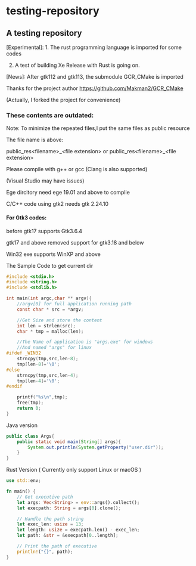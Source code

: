 # testing-repository

## A testing repository

\[Experimental]:  1. The rust programming language is imported for some codes

2. A test of building Xe Release with Rust is going on.

\[News]: After gtk112 and gtk113, the submodule GCR_CMake is imported

Thanks for the project author https://github.com/Makman2/GCR_CMake

(Actually, I forked the project for convenience)

### These contents are outdated:

Note: To minimize the repeated files,I put the same files as public resource

The file name is above:

public\_res\<filename\>\_\<file extension\> or public\_res\<filename\>\_\<file extension\>

Please compile with g++ or gcc (Clang is also supported)

(Visual Studio may have issues)

Ege dircitory need ege 19.01 and above to complie

C/C++ code using gtk2 needs gtk 2.24.10

#### For Gtk3 codes:

before gtk17 supports Gtk3.6.4

gtk17 and above removed support for gtk3.18 and below

Win32 exe supports WinXP and above

The Sample Code to get current dir

```c
#include <stdio.h>
#include <string.h>
#include <stdlib.h>

int main(int argc,char ** argv){
    //argv[0] for full application running path
    const char * src = *argv;

    //Get Size and store the content
    int len = strlen(src); 
    char * tmp = malloc(len);

    //The Name of application is "args.exe" for windows
    //And named "args" for linux
#ifdef _WIN32
    strncpy(tmp,src,len-8);
    tmp[len-8]='\0';
#else
    strncpy(tmp,src,len-4);
    tmp[len-4]='\0';
#endif

    printf("%s\n",tmp);
    free(tmp);
    return 0;
}
```

Java version

```java
public class Args{
    public static void main(String[] args){ 
        System.out.println(System.getProperty("user.dir"));
    }
}
```

Rust Version ( Currently only support Linux or macOS )

```rust
use std::env;

fn main() {
    // Get executive path
    let args: Vec<String> = env::args().collect();
    let execpath: String = args[0].clone();

    // Handle the path string
    let exec_len: usize = 13;
    let length: usize = execpath.len() - exec_len;
    let path: &str = &execpath[0..length];

    // Print the path of executive
    println!("{}", path);
}
```
